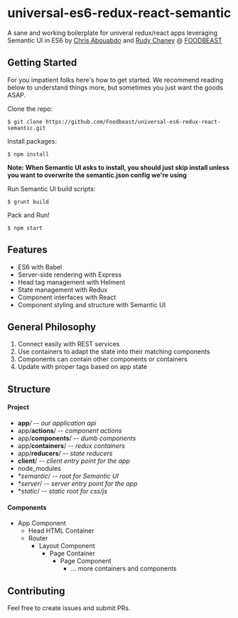 # universal-es6-redux-react-semantic
A sane and working boilerplate for univeral redux/react apps leveraging Semantic UI in ES6 by [Chris Abouabdo](https://github.com/christopherabouabdo) and [Rudy Chaney](https://github.com/rudeluv) @ [FOODBEAST](https://github.com/Foodbeast)

## Getting Started
For you impatient folks here's how to get started. We recommend reading below to understand things more, but sometimes you just want the goods ASAP.

Clone the repo:
```
$ git clone https://github.com/Foodbeast/universal-es6-redux-react-semantic.git
````

Install packages:

```
$ npm install
```
**Note: When Semantic UI asks to install, you should just skip install unless you want to overwrite the semantic.json config we're using**

Run Semantic UI build scripts:

```
$ grunt build
```

Pack and Run!

```
$ npm start
```

## Features
- ES6 with Babel
- Server-side rendering with Express
- Head tag management with Helment
- State management with Redux
- Component interfaces with React
- Component styling and structure with Semantic UI

## General Philosophy
1. Connect easily with REST services
2. Use containers to adapt the state into their matching components
3. Components can contain other components or containers
4. Update <head> with proper tags based on app state


## Structure
#### Project
- **app**/ -- *our application api*
- app/**actions**/ -- *component actions*
- app/**components**/ -- *dumb components*
- app/**containers**/ -- *redux containers*
- app/**reducers**/ -- *state reducers*
- **client**/ -- *client entry point for the app*
- node_modules
- **semantic*/ -- *root for Semantic UI*
- **server*/ -- *server entry point for the app*
- **static*/ -- *static root for css/js*

#### Components
- App Component
  - Head HTML Container
  - Router
    - Layout Component
      - Page Container
        - Page Component
          - ... more containers and components

## Contributing
Feel free to create issues and submit PRs.


